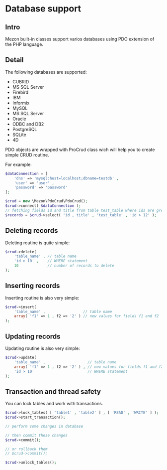 # Database support
## Intro
Mezon built-in classes support varios databases using PDO extension of the PHP language.

## Detail
The following databases are supported:

- CUBRID
- MS SQL Server
- Firebird
- IBM
- Informix
- MySQL
- MS SQL Server
- Oracle
- ODBC and DB2
- PostgreSQL
- SQLite
- 4D

PDO objects are wrapped with ProCrud class wich will help you to create simple CRUD routine.

For example:

```PHP
$dataConnection = [
    'dns' => 'mysql:host=localhost;dbname=testdb' , 
    'user' => 'user' ,
    'password' => 'password'
];

$crud = new \Mezon\PdoCrud\PdoCrud();
$crud->connect( $dataConnection );
// fetching fields id and title from table test_table where ids are greater than 12
$records = $crud->select( 'id , title' , 'test_table' , 'id > 12' );
```

## Deleting records

Deleting routine is quite simple:

```PHP
$crud->delete( 
	'table_name' , // table name
	'id > 10' ,    // WHERE statement
	10             // number of records to delete
);
```

## Inserting records

Inserting routine is also very simple:

```PHP
$crud->insert( 
	'table_name' ,                 // table name
	array( 'f1' => 1 , f2 => '2' ) // new values for fields f1 and f2
);
```

## Updating records

Updating routine is also very simple:

```PHP
$crud->update( 
	'table_name' ,                   // table name
	array( 'f1' => 1 , f2 => '2' ) , // new values for fields f1 and f2
	'id > 10'                        // WHERE statement
);
```

## Transaction and thread safety

You can lock tables and work with transactions.

```PHP
$crud->lock_tables( [ 'table1' , 'table2' ] , [ 'READ' , 'WRITE' ] );
$crud->start_transaction();

// perform some changes in database

// then commit these changes
$crud->commit();

// or rollback them
// $crud->commit();

$crud->unlock_tables();
```